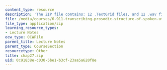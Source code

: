 ```yaml
---
content_type: resource
description: 'The ZIP file contains: 12 .TextGrid files, and 12 .wav files.'
file: /media/courses/6-911-transcribing-prosodic-structure-of-spoken-utterances-with-tobi-january-iap-2006/0c91838ec0305be1b3cf23aa5a620f8e_chap27.zip
file_type: application/zip
learning_resource_types:
- Lecture Notes
ocw_type: OCWFile
parent_title: Lecture Notes
parent_type: CourseSection
resourcetype: Other
title: chap27.zip
uid: 0c91838e-c030-5be1-b3cf-23aa5a620f8e
---
```

